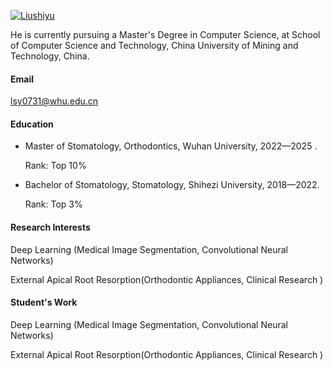 
[![Liushiyu](https://img.shields.io/badge/Liushiyu-Wechat-green?logo=wechat)](https://docs.qq.com/doc/DSUFJZ2xkYWplSk10)

He is currently pursuing a Master's Degree in Computer Science, at School of Computer Science and Technology, China University of Mining and Technology, China.

#### Email
lsy0731@whu.edu.cn

#### Education
- Master of Stomatology, Orthodontics, Wuhan University, 2022—2025 .

  Rank: Top 10%

- Bachelor of Stomatology, Stomatology, Shihezi University, 2018—2022.

  Rank: Top 3%

#### Research Interests
Deep Learning (Medical Image Segmentation, Convolutional Neural Networks)

External Apical Root Resorption(Orthodontic Appliances, Clinical Research )

#### Student's Work
Deep Learning (Medical Image Segmentation, Convolutional Neural Networks)

External Apical Root Resorption(Orthodontic Appliances, Clinical Research )
